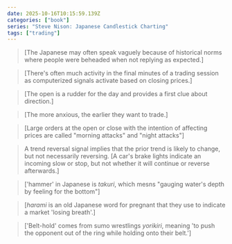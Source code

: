 ```yaml
---
date: 2025-10-16T10:15:59.139Z
categories: ["book"]
series: "Steve Nison: Japanese Candlestick Charting"
tags: ["trading"]
---
```

> [The Japanese may often speak vaguely because of historical norms where people were beheaded when not replying as expected.]

> [There's often much activity in the final minutes of a trading session as computerized signals activate based on closing prices.]

> [The open is a rudder for the day and provides a first clue about direction.]

> [The more anxious, the earlier they want to trade.]

> [Large orders at the open or close with the intention of affecting prices are called "morning attacks" and "night attacks"]

> A trend reversal signal implies that the prior trend is likely to change, but not necessarily reversing. [A car's brake lights indicate an incoming slow or stop, but not whether it will continue or reverse afterwards.]

> ['hammer' in Japanese is *takuri*, which mesns "gauging water's depth by feeling for the bottom"]

> [*harami* is an old Japanese word for pregnant that they use to indicate a market 'losing breath'.]

> ['Belt-hold' comes from sumo wrestlings *yorikiri*, meaning 'to push the opponent out of the ring while holding onto their belt.']
